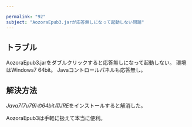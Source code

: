 ```yaml
---

permalink: "92"
subject: "AozoraEpub3.jarが応答無しになって起動しない問題"
---
```


## トラブル

AozoraEpub3.jarをダブルクリックすると応答無しになって起動しない。
環境はWindows7 64bit。
Javaコントロールパネルも応答無し。

## 解決方法

*Java7(7u79)の64bit用JRE*をインストールすると解消した。

AozoraEpub3は手軽に扱えて本当に便利。
